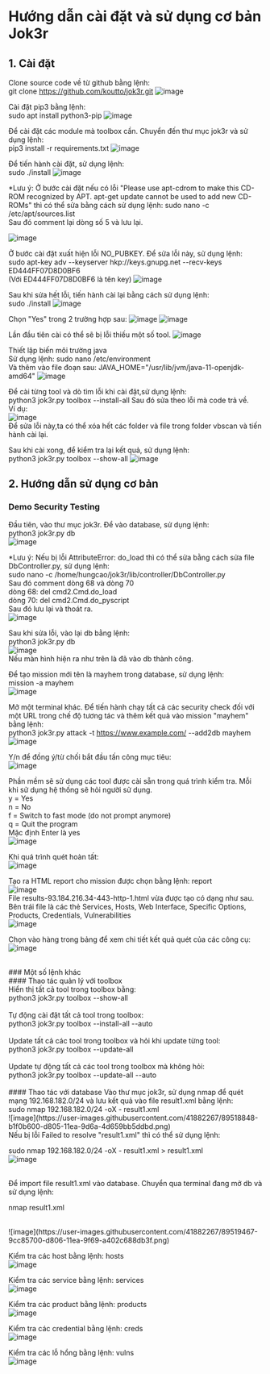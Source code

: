 # Hướng dẫn cài đặt và sử dụng cơ bản Jok3r

## 1. Cài đặt

Clone source code về từ github bằng lệnh:
<br/>
git clone https://github.com/koutto/jok3r.git
![image](https://user-images.githubusercontent.com/41882267/89511614-5bcb4500-d7fc-11ea-86fc-5c122dea9d94.png)


Cài đặt pip3 bằng lệnh:
<br/>
sudo apt install python3-pip
![image](https://user-images.githubusercontent.com/41882267/89511713-78677d00-d7fc-11ea-9f38-4fd7c4d1d8e0.png)


Để cài đặt các module mà toolbox cần. Chuyển đến thư mục jok3r và sử dụng lệnh:
<br/>
pip3 install -r requirements.txt
![image](https://user-images.githubusercontent.com/41882267/89511908-afd62980-d7fc-11ea-99f2-d13d4860c76d.png)


Để tiến hành cài đặt, sử dụng lệnh:
<br/>
sudo ./install
![image](https://user-images.githubusercontent.com/41882267/89512138-fdeb2d00-d7fc-11ea-9ec8-229abc6b6d05.png)

*Lưu ý:
Ở bước cài đặt nếu có lỗi "Please use apt-cdrom to make this CD-ROM recognized by APT. apt-get update cannot be used to add new CD-ROMs" thì có thể sửa bằng cách sử dụng lệnh: sudo nano -c /etc/apt/sources.list 
<br/>
Sau đó comment lại dòng số 5 và lưu lại.

![image](https://user-images.githubusercontent.com/41882267/89512596-a3060580-d7fd-11ea-93ea-be8b25611550.png)

Ở bước cài đặt xuất hiện lỗi NO_PUBKEY. Để sửa lỗi này, sử dụng lệnh:
<br/>
sudo apt-key adv --keyserver hkp://keys.gnupg.net --recv-keys ED444FF07D8D0BF6
<br/>
(Với ED444FF07D8D0BF6 là tên key)
![image](https://user-images.githubusercontent.com/41882267/89512932-1ad43000-d7fe-11ea-80f0-81ce798657c4.png)

Sau khi sửa hết lỗi, tiến hành cài lại bằng cách sử dụng lệnh:
<br/>
sudo ./install
![image](https://user-images.githubusercontent.com/41882267/89513418-b9f92780-d7fe-11ea-8a7e-c61cdbc357a8.png)

Chọn "Yes" trong 2 trường hợp sau:
![image](https://user-images.githubusercontent.com/41882267/89513530-e0b75e00-d7fe-11ea-9280-590fa25f9fef.png)
![image](https://user-images.githubusercontent.com/41882267/89513548-e8770280-d7fe-11ea-9fd4-4b6fde9f4aca.png)

Lần đầu tiên cài có thể sẽ bị lỗi thiếu một số tool.
![image](https://user-images.githubusercontent.com/41882267/89513733-22e09f80-d7ff-11ea-8b04-dac1205c797b.png)

Thiết lập biến môi trường java
<br/>
Sử dụng lệnh: sudo nano /etc/environment
<br/>
Và thêm vào file đoạn sau: JAVA_HOME="/usr/lib/jvm/java-11-openjdk-amd64"
![image](https://user-images.githubusercontent.com/41882267/89513869-57545b80-d7ff-11ea-9e7e-8dcf1f5976ac.png)

Để cài từng tool và dò tìm lỗi khi cài đặt,sử dụng lệnh:<br/>python3 jok3r.py toolbox --install-all
Sau đó sửa theo lỗi mà code trả về.
<br> 
Ví dụ:
<br/> 
![image](https://user-images.githubusercontent.com/41882267/89514070-8ff43500-d7ff-11ea-9739-14559d611b9d.png)
<br/>
Để sửa lỗi này,ta có thể xóa hết các folder và file trong folder vbscan và tiến hành cài lại.

Sau khi cài xong, để kiểm tra lại kết quả, sử dụng lệnh:
<br/>
python3 jok3r.py toolbox --show-all
![image](https://user-images.githubusercontent.com/41882267/89514471-1b6dc600-d800-11ea-8140-2f80292eeb84.png)

## 2. Hướng dẫn sử dụng cơ bản
 
### Demo Security Testing
Đầu tiên, vào thư mục jok3r. Để vào database, sử dụng lệnh:
<br/>
python3 jok3r.py db
<br/>
![image](https://user-images.githubusercontent.com/41882267/89515436-473d7b80-d801-11ea-8bd8-a0c529d82082.png)

*Lưu ý: 
Nếu bị lỗi AttributeError: do_load thì có thể sửa bằng cách sửa file DbController.py, sử dụng lệnh: 
<br/>
sudo nano -c /home/hungcao/jok3r/lib/controller/DbController.py
<br/>
Sau đó comment dòng 68 và dòng 70
<br/>
dòng 68: del cmd2.Cmd.do_load
<br/>
dòng 70: del cmd2.Cmd.do_pyscript
<br/>
Sau đó lưu lại và thoát ra.
<br/>
![image](https://user-images.githubusercontent.com/41882267/89515696-adc29980-d801-11ea-8b39-a181dd2b3bfc.png)

Sau khi sửa lỗi, vào lại db bằng lệnh:
<br/>
python3 jok3r.py db
<br/>
![image](https://user-images.githubusercontent.com/41882267/89515878-e6627300-d801-11ea-8088-72a0d6b72da0.png)
<br/>
Nếu màn hình hiện ra như trên là đã vào db thành công.
<br/>

Để tạo mission mới tên là mayhem trong database, sử dụng lệnh: 
<br/>
mission -a mayhem
<br/>
![image](https://user-images.githubusercontent.com/41882267/89516080-2c1f3b80-d802-11ea-8058-ae3f44aa2181.png)

Mở một terminal khác. Để tiến hành chạy tất cả các security check đối với một URL trong chế độ tương tác và thêm kết quả vào mission "mayhem" bằng lệnh: 
<br/>
python3 jok3r.py attack -t https://www.example.com/ --add2db mayhem
<br/>
![image](https://user-images.githubusercontent.com/41882267/89516402-9637e080-d802-11ea-9c6f-f1f582ea22a0.png)


Y/n để đồng ý/từ chối bắt đầu tấn công mục tiêu:
<br/>
![image](https://user-images.githubusercontent.com/41882267/89516528-bff10780-d802-11ea-81f9-3c79ad1163a8.png)

Phần mềm sẽ sử dụng các tool được cài sẵn trong quá trình kiểm tra. Mỗi khi sử dụng hệ thống sẽ hỏi người sử dụng.
<br/>
y = Yes
<br/>
n = No
<br/>
f = Switch to fast mode (do not prompt anymore) 
<br/>
q = Quit the program
<br/>
Mặc định Enter là yes
<br/>
![image](https://user-images.githubusercontent.com/41882267/89516745-05add000-d803-11ea-94f9-c332c0765799.png)

Khi quá trình quét hoàn tất:
<br/>
![image](https://user-images.githubusercontent.com/41882267/89516887-3130ba80-d803-11ea-95da-049ea898bd3e.png)

Tạo ra HTML report cho mission được chọn bằng lệnh: report
<br/>
![image](https://user-images.githubusercontent.com/41882267/89517066-6937fd80-d803-11ea-9fac-1ec6bbb8ddac.png)
<br/>
File results-93.184.216.34-443-http-1.html vừa được tạo có dạng như sau. 
<br/>
Bên trái file là các thẻ Services, Hosts, Web Interface, Specific Options, Products, Credentials, Vulnerabilities
<br/>
![image](https://user-images.githubusercontent.com/41882267/89517175-8d93da00-d803-11ea-96dd-5fa89482dfdb.png)


Chọn vào hàng trong bảng để xem chi tiết kết quả quét của các công cụ:
<br/>
![image](https://user-images.githubusercontent.com/41882267/89517245-a4d2c780-d803-11ea-9ce6-c8f6accd33be.png)

<br/>
### Một số lệnh khác
<br/>
#### Thao tác quản lý với toolbox
<br/>
Hiển thị tất cả tool trong toolbox bằng: 
<br/>python3 jok3r.py toolbox --show-all
<br/><br/>
Tự động cài đặt tất cả tool trong toolbox: 
<br/>
python3 jok3r.py toolbox --install-all --auto
<br/><br/>
Update tất cả các tool trong toolbox và hỏi khi update từng tool: 
<br/>
python3 jok3r.py toolbox --update-all
<br/><br/>
Update tự động tất cả các tool trong toolbox mà không hỏi: 
<br/>python3 jok3r.py toolbox --update-all --auto
<br/><br/>
#### Thao tác với database
Vào thư mục jok3r, sử dụng nmap để quét mạng 192.168.182.0/24 và lưu kết quả vào file result1.xml bằng lệnh:
<br/>
sudo nmap 192.168.182.0/24 -oX - result1.xml
<br/>
![image](https://user-images.githubusercontent.com/41882267/89518848-b1f0b600-d805-11ea-9d6a-4d659bb5ddbd.png)

<br/>
Nếu bị lỗi Failed to resolve "result1.xml" thì có thể sử dụng lệnh:
<br/>

sudo nmap 192.168.182.0/24 -oX - result1.xml > result1.xml
<br/>
![image](https://user-images.githubusercontent.com/41882267/89519296-53780780-d806-11ea-80fe-a60256170876.png)

<br/>
Để import file result1.xml vào database. Chuyển qua terminal đang mở db và sử dụng lệnh:
<br/>

nmap result1.xml

<br/>
![image](https://user-images.githubusercontent.com/41882267/89519467-9cc85700-d806-11ea-9f69-a402c688db3f.png)
<br/>

Kiểm tra các host bằng lệnh: hosts
<br/>
![image](https://user-images.githubusercontent.com/41882267/89519678-f2046880-d806-11ea-812f-618bea9513a0.png)
<br/>

Kiểm tra các service bằng lệnh: services
<br/>
![image](https://user-images.githubusercontent.com/41882267/89519752-0c3e4680-d807-11ea-9b04-6e12c3dad16a.png)
<br/>

Kiểm tra các product bằng lệnh: products
<br/>
![image](https://user-images.githubusercontent.com/41882267/89519897-490a3d80-d807-11ea-9679-a0933f8fe6c7.png)
<br/>

Kiểm tra các credential bằng lệnh: creds
<br/>
![image](https://user-images.githubusercontent.com/41882267/89520048-7f47bd00-d807-11ea-98cd-fdb6be5f056a.png)
<br/>

Kiểm tra các lỗ hổng bằng lệnh: vulns
<br/>
![image](https://user-images.githubusercontent.com/41882267/89520194-aef6c500-d807-11ea-8d14-a7c9985b016d.png)
<br/>



